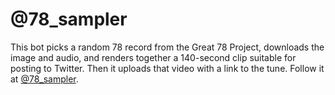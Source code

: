 # @78_sampler

This bot picks a random 78 record from the Great 78 Project, downloads the image and audio, and renders together a 140-second clip suitable for posting to Twitter. Then it uploads that video with a link to the tune. Follow it at [@78_sampler](https://twitter.com/78_sampler).
